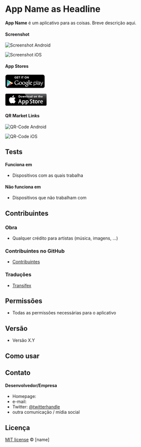 # App Name as Headline

**App Name** é um aplicativo para as coisas. Breve descrição aqui.

#### Screenshot
![Screenshot Android](http://url/screenshot-appname-android.png "screenshot Android")

![Screenshot iOS](http://url/screenshot-appname-ios.png "screenshot iOS")

#### App Stores
<!-- editar esta localização da imagem -->
[![Get it on Google Play](googleplay.png)](https://play.google.com/store/apps/details?id=com.package.path)

<!-- editar esta localização da imagem -->
[![Download on the AppStore](appstore.png)](https://itunes.apple.com/app/id123456)

#### QR Market Links
![QR-Code Android](http://url/qrcode-appname-android.png)

![QR-Code iOS](http://url/qrcode-appname-ios.png)

## Tests
#### Funciona em
* Dispositivos com as quais trabalha

#### Não funciona em
* Dispositivos que não trabalham com

## Contribuintes
### Obra
* Qualquer crédito para artistas (música, imagens, ...)

### Contribuintes no GitHub
* [Contribuintes](https://github.com/username/appname/graphs/contributors)

### Traduções
* [Transifex](https://www.transifex.com/projects/p/appname/)

## Permissões
* Todas as permissões necessárias para o aplicativo

## Versão
* Versão X.Y

## Como usar


## Contato
#### Desenvolvedor/Empresa
* Homepage: 
* e-mail: 
* Twitter: [@twitterhandle](https://twitter.com/twitterhandle "twitterhandle on twitter")
* outra comunicação / mídia social

## Licença

[MIT license](http://[user].mit-license.org/) © [name]